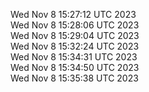 Wed Nov  8 15:27:12 UTC 2023 <br/>
Wed Nov  8 15:28:06 UTC 2023 <br/>
Wed Nov  8 15:29:04 UTC 2023 <br/>
Wed Nov  8 15:32:24 UTC 2023 <br/>
Wed Nov  8 15:34:31 UTC 2023 <br/>
Wed Nov  8 15:34:50 UTC 2023 <br/>
Wed Nov  8 15:35:38 UTC 2023 <br/>
